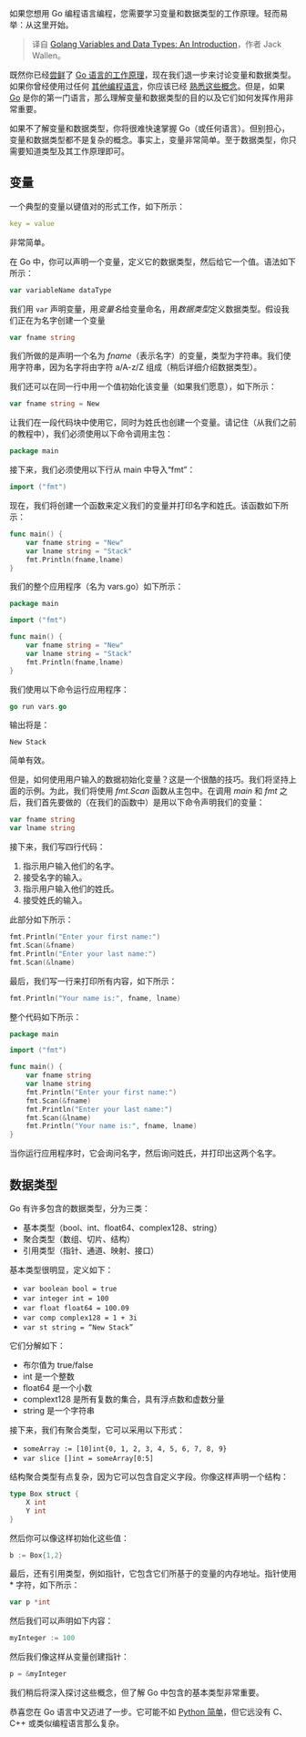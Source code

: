 
<!--
title: Go变量和数据类型简介
cover: https://cdn.thenewstack.io/media/2024/04/786e8015-cat-7928232_1280.png
-->

如果您想用 Go 编程语言编程，您需要学习变量和数据类型的工作原理。轻而易举：从这里开始。

> 译自 [Golang Variables and Data Types: An Introduction](https://thenewstack.io/golang-variables-and-data-types-an-introduction/)，作者 Jack Wallen。

既然你已经[尝鲜](https://thenewstack.io/learn-the-go-programming-language-start-here/)了 [Go 语言的工作原理](https://thenewstack.io/import-and-use-a-third-party-package-in-golang/)，现在我们退一步来讨论变量和数据类型。如果你曾经使用过任何 [其他编程语言](https://thenewstack.io/best-practices-for-naming-variables-what-the-research-shows/)，你应该已经 [熟悉这些概念](https://thenewstack.io/python-for-beginners-data-types/)。但是，如果 [Go](https://thenewstack.io/golang-co-creator-rob-pike-what-go-got-right-and-wrong/) 是你的第一门语言，那么理解变量和数据类型的目的以及它们如何发挥作用非常重要。

如果不了解变量和数据类型，你将很难快速掌握 Go（或任何语言）。但别担心，变量和数据类型都不是复杂的概念。事实上，变量非常简单。至于数据类型，你只需要知道类型及其工作原理即可。

## 变量

一个典型的变量以键值对的形式工作，如下所示：

```yaml
key = value
```

非常简单。

在 Go 中，你可以声明一个变量，定义它的数据类型，然后给它一个值。语法如下所示：

```go
var variableName dataType
```

我们用 `var` 声明变量，用*变量名*给变量命名，用*数据类型*定义数据类型。假设我们正在为名字创建一个变量

```go
var fname string
```

我们所做的是声明一个名为 *fname*（表示名字）的变量，类型为字符串。我们使用字符串，因为名字将由字符 a/A-z/Z 组成（稍后详细介绍数据类型）。

我们还可以在同一行中用一个值初始化该变量（如果我们愿意），如下所示：

```go
var fname string = New
```

让我们在一段代码块中使用它，同时为姓氏也创建一个变量。请记住（从我们之前的教程中），我们必须使用以下命令调用主包：

```go
package main
```

接下来，我们必须使用以下行从 main 中导入“fmt”：

```go
import ("fmt")
```

现在，我们将创建一个函数来定义我们的变量并打印名字和姓氏。该函数如下所示：

```go
func main() {
    var fname string = "New"
    var lname string = "Stack"
    fmt.Println(fname,lname)
}
```

我们的整个应用程序（名为 vars.go）如下所示：

```go
package main

import ("fmt")

func main() {
    var fname string = "New"
    var lname string = "Stack"
    fmt.Println(fname,lname)
}
```

我们使用以下命令运行应用程序：

```go
go run vars.go
```

输出将是：

```
New Stack
```

简单有效。

但是，如何使用用户输入的数据初始化变量？这是一个很酷的技巧。我们将坚持上面的示例。为此，我们将使用 *fmt.Scan* 函数从主包中。在调用 *main* 和 *fmt* 之后，我们首先要做的（在我们的函数中）是用以下命令声明我们的变量：

```go
var fname string
var lname string
```

接下来，我们写四行代码：

1. 指示用户输入他们的名字。
2. 接受名字的输入。
3. 指示用户输入他们的姓氏。
4. 接受姓氏的输入。

此部分如下所示：

```go
fmt.Println("Enter your first name:")
fmt.Scan(&fname)
fmt.Println("Enter your last name:")
fmt.Scan(&lname)
```

最后，我们写一行来打印所有内容，如下所示：

```go
fmt.Println("Your name is:", fname, lname)
```

整个代码如下所示：

```go
package main

import ("fmt")

func main() {
    var fname string
    var lname string
    fmt.Println("Enter your first name:")
    fmt.Scan(&fname)
    fmt.Println("Enter your last name:")
    fmt.Scan(&lname)
    fmt.Println("Your name is:", fname, lname)
}
```

当你运行应用程序时，它会询问名字，然后询问姓氏，并打印出这两个名字。

## 数据类型

Go 有许多包含的数据类型，分为三类：

- 基本类型（bool、int、float64、complex128、string）
- 聚合类型（数组、切片、结构）
- 引用类型（指针、通道、映射、接口）

基本类型很明显，定义如下：

- `var boolean bool = true`
- `var integer int = 100`
- `var float float64 = 100.09`
- `var comp complex128 = 1 + 3i`
- `var st string = “New Stack”`

它们分解如下：

- 布尔值为 true/false
- int 是一个整数
- float64 是一个小数
- complext128 是所有复数的集合，具有浮点数和虚数分量
- string 是一个字符串

接下来，我们有聚合类型，它可以采用以下形式：

- `someArray := [10]int{0, 1, 2, 3, 4, 5, 6, 7, 8, 9}`
- `var slice []int = someArray[0:5]`

结构聚合类型有点复杂，因为它可以包含自定义字段。你像这样声明一个结构：

```go
type Box struct {
    X int
    Y int
}
```

然后你可以像这样初始化这些值：

```go
b := Box{1,2}
```

最后，还有引用类型，例如指针，它包含它们所基于的变量的内存地址。指针使用 * 字符，如下所示：

```go
var p *int
```

然后我们可以声明如下内容：

```go
myInteger := 100
```

然后我们像这样从变量创建指针：

```go
p = &myInteger
```
我们稍后将深入探讨这些概念，但了解 Go 中包含的基本类型非常重要。

恭喜您在 Go 语言中又迈进了一步。它可能不如 [Python 简单](https://thenewstack.io/an-introduction-to-python-for-non-programmers/)，但它远没有 C、C++ 或类似编程语言那么复杂。
